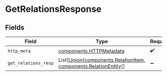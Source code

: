 # GetRelationsResponse


## Fields

| Field                                                                                                          | Type                                                                                                           | Required                                                                                                       | Description                                                                                                    |
| -------------------------------------------------------------------------------------------------------------- | -------------------------------------------------------------------------------------------------------------- | -------------------------------------------------------------------------------------------------------------- | -------------------------------------------------------------------------------------------------------------- |
| `http_meta`                                                                                                    | [components.HTTPMetadata](../../models/components/httpmetadata.md)                                             | :heavy_check_mark:                                                                                             | N/A                                                                                                            |
| `get_relations_resp`                                                                                           | List[[Union[components.RelationItem, components.RelationEntity]](../../models/components/getrelationsresp.md)] | :heavy_minus_sign:                                                                                             | Success                                                                                                        |